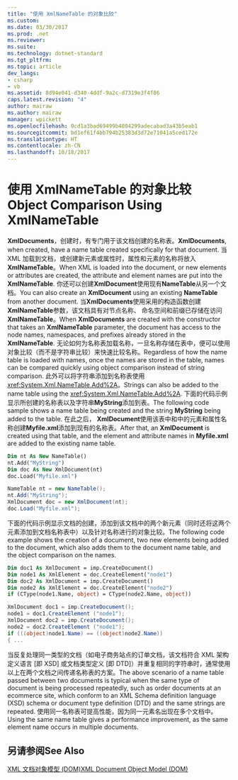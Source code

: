 ```yaml
---
title: "使用 XmlNameTable 的对象比较"
ms.custom: 
ms.date: 03/30/2017
ms.prod: .net
ms.reviewer: 
ms.suite: 
ms.technology: dotnet-standard
ms.tgt_pltfrm: 
ms.topic: article
dev_langs:
- csharp
- vb
ms.assetid: 8d94e041-d340-4ddf-9a2c-d7319e3f4f86
caps.latest.revision: "4"
author: mairaw
ms.author: mairaw
manager: wpickett
ms.openlocfilehash: 0cd1a3bad69499b4804299adecabad3a43b5eab1
ms.sourcegitcommit: bd1ef61f4bb794b25383d3d72e71041a5ced172e
ms.translationtype: HT
ms.contentlocale: zh-CN
ms.lasthandoff: 10/18/2017
---
```

# <a name="object-comparison-using-xmlnametable"></a><span data-ttu-id="5f626-102">使用 XmlNameTable 的对象比较</span><span class="sxs-lookup"><span data-stu-id="5f626-102">Object Comparison Using XmlNameTable</span></span>
<span data-ttu-id="5f626-103">**XmlDocuments**，创建时，有专门用于该文档创建的名称表。</span><span class="sxs-lookup"><span data-stu-id="5f626-103">**XmlDocuments**, when created, have a name table created specifically for that document.</span></span> <span data-ttu-id="5f626-104">当 XML 加载到文档，或创建新元素或属性时，属性和元素的名称将放入**XmlNameTable**。</span><span class="sxs-lookup"><span data-stu-id="5f626-104">When XML is loaded into the document, or new elements or attributes are created, the attribute and element names are put into the **XmlNameTable**.</span></span> <span data-ttu-id="5f626-105">你还可以创建**XmlDocument**使用现有**NameTable**从另一个文档。</span><span class="sxs-lookup"><span data-stu-id="5f626-105">You can also create an **XmlDocument** using an existing **NameTable** from another document.</span></span> <span data-ttu-id="5f626-106">当**XmlDocuments**使用采用的构造函数创建**XmlNameTable**参数，该文档具有对节点名称、 命名空间和前缀已存储在访问**XmlNameTable**。</span><span class="sxs-lookup"><span data-stu-id="5f626-106">When **XmlDocuments** are created with the constructor that takes an **XmlNameTable** parameter, the document has access to the node names, namespaces, and prefixes already stored in the **XmlNameTable**.</span></span> <span data-ttu-id="5f626-107">无论如何为名称表加载名称，一旦名称存储在表中，便可以使用对象比较（而不是字符串比较）来快速比较名称。</span><span class="sxs-lookup"><span data-stu-id="5f626-107">Regardless of how the name table is loaded with names, once the names are stored in the table, names can be compared quickly using object comparison instead of string comparison.</span></span> <span data-ttu-id="5f626-108">此外可以将字符串添加到名称表使用<xref:System.Xml.NameTable.Add%2A>。</span><span class="sxs-lookup"><span data-stu-id="5f626-108">Strings can also be added to the name table using the <xref:System.Xml.NameTable.Add%2A>.</span></span> <span data-ttu-id="5f626-109">下面的代码示例显示所创建的名称表以及字符串**MyString**添加到表。</span><span class="sxs-lookup"><span data-stu-id="5f626-109">The following code sample shows a name table being created and the string **MyString** being added to the table.</span></span> <span data-ttu-id="5f626-110">在此之后， **XmlDocument**使用该表中和中的元素和属性名称创建**Myfile.xml**添加到现有的名称表。</span><span class="sxs-lookup"><span data-stu-id="5f626-110">After that, an **XmlDocument** is created using that table, and the element and attribute names in **Myfile.xml** are added to the existing name table.</span></span>  
  
```vb  
Dim nt As New NameTable()  
nt.Add("MyString")  
Dim doc As New XmlDocument(nt)  
doc.Load("Myfile.xml")  
```  
  
```csharp  
NameTable nt = new NameTable();  
nt.Add("MyString");  
XmlDocument doc = new XmlDocument(nt);  
doc.Load("Myfile.xml");  
```  
  
 <span data-ttu-id="5f626-111">下面的代码示例显示文档的创建，添加到该文档中的两个新元素（同时还将这两个元素添加到文档名称表中）以及针对名称进行的对象比较。</span><span class="sxs-lookup"><span data-stu-id="5f626-111">The following code example shows the creation of a document, two new elements being added to the document, which also adds them to the document name table, and the object comparison on the names.</span></span>  
  
```vb  
Dim doc1 As XmlDocument = imp.CreateDocument()  
Dim node1 As XmlElement = doc.CreateElement("node1")  
Dim doc2 As XmlDocument = imp.CreateDocument()  
Dim node2 As XmlElement = doc.CreateElement("node2")  
if (CType(node1.Name, object) = CType(node2.Name, object))  
```  
  
```csharp  
XmlDocument doc1 = imp.CreateDocument();  
node1 = doc1.CreateElement ("node1");  
XmlDocument doc2 = imp.CreateDocument();  
node2 = doc2.CreateElement ("node1");  
if (((object)node1.Name) == ((object)node2.Name))  
{ ...  
```  
  
 <span data-ttu-id="5f626-112">当反复处理同一类型的文档（如电子商务站点的订单文档，该文档符合 XML 架构定义语言 [即 XSD] 或文档类型定义 [即 DTD]）并重复相同的字符串时，通常使用以上在两个文档之间传递名称表的方案。</span><span class="sxs-lookup"><span data-stu-id="5f626-112">The above scenario of a name table passed between two documents is typical when the same type of document is being processed repeatedly, such as order documents at an ecommerce site, which conform to an XML Schema definition language (XSD) schema or document type definition (DTD) and the same strings are repeated.</span></span> <span data-ttu-id="5f626-113">使用同一名称表可提高性能，因为同一元素名出现在多个文档中。</span><span class="sxs-lookup"><span data-stu-id="5f626-113">Using the same name table gives a performance improvement, as the same element name occurs in multiple documents.</span></span>  
  
## <a name="see-also"></a><span data-ttu-id="5f626-114">另请参阅</span><span class="sxs-lookup"><span data-stu-id="5f626-114">See Also</span></span>  
 [<span data-ttu-id="5f626-115">XML 文档对象模型 (DOM)</span><span class="sxs-lookup"><span data-stu-id="5f626-115">XML Document Object Model (DOM)</span></span>](../../../../docs/standard/data/xml/xml-document-object-model-dom.md)
